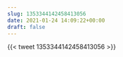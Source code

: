 ```yaml
---
slug: 1353344142458413056
date: 2021-01-24 14:09:22+00:00
draft: false
---
```


{{< tweet 1353344142458413056 >}}
